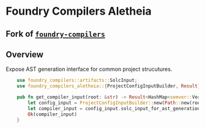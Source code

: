 # Foundry Compilers Aletheia

## Fork of [`foundry-compilers`](https://github.com/foundry-rs/compilers) 

## Overview

Expose AST generation interface for common project strucutures.

```rust
    use foundry_compilers::artifacts::SolcInput;
    use foundry_compilers_aletheia::{ProjectConfigInputBuilder, Result};

    pub fn get_compiler_input(root: &str) -> Result<HashMap<semver::Version, SolcInput>> {
        let config_input = ProjectConfigInputBuilder::new(Path::new(root)).build()?;
        let compiler_input = config_input.solc_input_for_ast_generation()?;
        Ok(compiler_input)
    }
```

